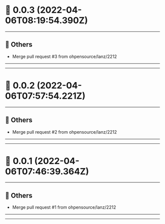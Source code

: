 # :confetti_ball: 0.0.3 (2022-04-06T08:19:54.390Z)
- - -
## :newspaper: Others
* Merge pull request #3 from ohpensource/lanz/2212
- - -
- - -
# :confetti_ball: 0.0.2 (2022-04-06T07:57:54.221Z)
- - -
## :newspaper: Others
* Merge pull request #2 from ohpensource/lanz/2212
- - -
- - -
# :confetti_ball: 0.0.1 (2022-04-06T07:46:39.364Z)
- - -
## :newspaper: Others
* Merge pull request #1 from ohpensource/lanz/2212
- - -
- - -
